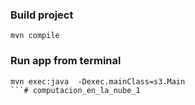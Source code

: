 ### Build project

```
mvn compile
```

### Run app from terminal

```
mvn exec:java  -Dexec.mainClass=s3.Main
```# computacion_en_la_nube_1
